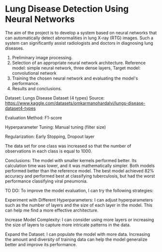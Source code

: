 # Lung Disease Detection Using Neural Networks


The aim of the project is to develop a system based on neural networks that can automatically detect abnormalities in lung X-ray (RTG) images. Such a system can significantly assist radiologists and doctors in diagnosing lung diseases.

1. Preliminary image processing.
2. Selection of an appropriate neural network architecture.
  Reference model: simple neural network, three dense layers,
  Target model: convolutional network
3. Training the chosen neural network and evaluating the model's performance.
4. Results and conclusions.

Dataset: Lungs Disease Dataset (4 types)
Source: https://www.kaggle.com/datasets/omkarmanohardalvi/lungs-disease-dataset4-types


Evaluation Method: F1-score

Hyperparameter Tuning: Manual tuning (filter size)

Regularization: Early Stopping, Dropout layer

The data set for one class was increased so that the number of observations in each class is equal to 1000.

Conclusions:
The model with smaller kernels performed better. Its calculation time was lower, and it was mathematically simpler. Both models performed better than the reference model. The best model achieved 82% accuracy and performed best at classifying tuberculosis, but had the worst performance classifying viral pneumonia. 

TO DO:
To improve the model evaluation, I can try the following strategies:

Experiment with Different Hyperparameters: I can adjust hyperparameters such as the number of layers and the size of each layer in the model. This can help me find a more effective architecture.

Increase Model Complexity: I can consider using more layers or increasing the size of layers to capture more intricate patterns in the data.

Expand the Dataset: I can populate the model with more data. Increasing the amount and diversity of training data can help the model generalize better and improve its performance.


